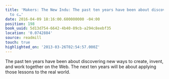 ```yaml
---
title: 'Makers: The New Indu: The past ten years have been about discovering new ways
  to c…'
date: 2016-04-09 18:16:00.600000000 -04:00
position: 198
book_uuid: 5d13d754-6642-4b40-89cb-a294c8eebf35
location: '0.0742884'
source: readmill
touch: true
highlighted_on: '2013-03-26T02:54:57.000Z'
---
```


The past ten years have been about discovering new ways to create, invent, and work together on the Web. The next ten years will be about applying those lessons to the real world.